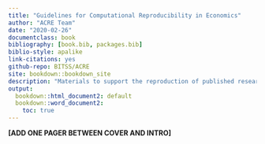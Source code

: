 ```yaml
--- 
title: "Guidelines for Computational Reproducibility in Economics"
author: "ACRE Team"
date: "2020-02-26"
documentclass: book
bibliography: [book.bib, packages.bib]
biblio-style: apalike
link-citations: yes
github-repo: BITSS/ACRE
site: bookdown::bookdown_site
description: "Materials to support the reproduction of published research in economics."
output:
  bookdown::html_document2: default
  bookdown::word_document2:
    toc: true
---
```

 
 


**[ADD ONE PAGER BETWEEN COVER AND INTRO]**

